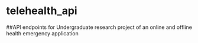 # telehealth_api

##API endpoints for Undergraduate research project of an online and offline health emergency application
